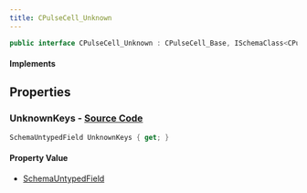 ```yaml
---
title: CPulseCell_Unknown
---
```


```csharp
public interface CPulseCell_Unknown : CPulseCell_Base, ISchemaClass<CPulseCell_Base>, ISchemaClass<CPulseCell_Unknown>, ISchemaField, ISchemaClass, INativeHandle
```

#### Implements

## Properties

### **UnknownKeys** - [Source Code](https://github.com/swiftly-solution/swiftlys2/blob/main/managed/src/SwiftlyS2.Generated/Schemas/Interfaces/CPulseCell_Unknown.cs#L17)

```csharp
SchemaUntypedField UnknownKeys { get; }
```

#### Property Value

- [SchemaUntypedField](/docs/api/shared/schemas/schemauntypedfield)

